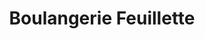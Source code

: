 ---
title: "Boulangerie Feuillette"
url: /saint-jean-de-soudain/boulangerie-feuillette/
shop: boulangerie
---